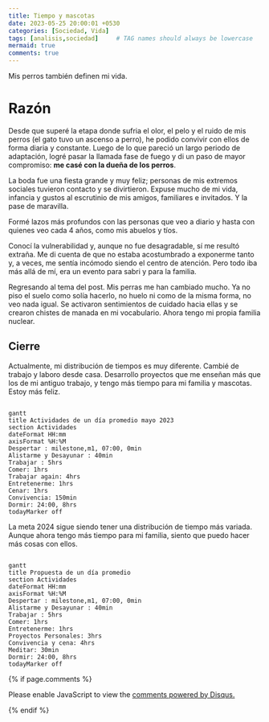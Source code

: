 ```yaml
---
title: Tiempo y mascotas
date: 2023-05-25 20:00:01 +0530
categories: [Sociedad, Vida]
tags: [analisis,sociedad]     # TAG names should always be lowercase
mermaid: true
comments: true
---
```


<style>
.post-content {
    text-align: justify;
}
</style>


Mis perros también definen mi vida.

# Razón

Desde que superé la etapa donde sufria el olor, el pelo y el ruido de mis perros (el gato tuvo un ascenso a perro), he podido convivir con ellos de forma diaria y constante.
Luego de lo que pareció un largo periodo de adaptación, logré pasar la llamada fase de fuego y di un paso de mayor compromiso: **me casé con la dueña de los perros**.

La boda fue una fiesta grande y muy feliz; personas de mis extremos sociales tuvieron contacto y se divirtieron. Expuse mucho de mi vida, infancia y gustos al escrutinio de mis amigos, familiares e invitados. Y la pase de maravilla.

Formé lazos más profundos con las personas que veo a diario y hasta con quienes veo cada 4 años, como mis abuelos y tíos.

Conocí la vulnerabilidad y, aunque no fue desagradable, sí me resultó extraña. Me di cuenta de que no estaba acostumbrado a exponerme tanto y, a veces, me sentía incómodo siendo el centro de atención. Pero todo iba más allá de mí, era un evento para sabri y para la familia.

Regresando al tema del post. Mis perras me han cambiado mucho. Ya no piso el suelo como solía hacerlo, no huelo ni como de la misma forma, no veo nada igual. Se activaron sentimientos de cuidado hacia ellas y se crearon chistes de manada en mi vocabulario. Ahora tengo mi propia familia nuclear.

## Cierre

Actualmente, mi distribución de tiempos es muy diferente. Cambié de trabajo y laboro desde casa. Desarrollo proyectos que me enseñan más que los de mi antiguo trabajo, y tengo más tiempo para mi familia y mascotas. Estoy más feliz.

```mermaid

gantt
title Actividades de un día promedio mayo 2023
section Actividades
dateFormat HH:mm
axisFormat %H:%M
Despertar : milestone,m1, 07:00, 0min
Alistarme y Desayunar : 40min
Trabajar : 5hrs
Comer: 1hrs
Trabajar again: 4hrs
Entretenerme: 1hrs
Cenar: 1hrs
Convivencia: 150min
Dormir: 24:00, 8hrs
todayMarker off

```
La meta 2024 sigue siendo tener una distribución de tiempo más variada. Aunque ahora tengo más tiempo para mi familia, siento que puedo hacer más cosas con ellos.

```mermaid

gantt
title Propuesta de un día promedio
section Actividades
dateFormat HH:mm
axisFormat %H:%M
Despertar : milestone,m1, 07:00, 0min
Alistarme y Desayunar : 40min
Trabajar : 5hrs
Comer: 1hrs
Entretenerme: 1hrs
Proyectos Personales: 3hrs
Convivencia y cena: 4hrs
Meditar: 30min 
Dormir: 24:00, 8hrs
todayMarker off

```

{% if page.comments %}

<div id="disqus_thread"></div>

<script>
    var disqus_config = function () {
    this.page.url = "https://crissthiandi.github.io/posts/Mis_Mascotas_Part_2/";  
    this.page.identifier = "3_Mis_Mascotas_Part_2"; 
    };

    (function() { 
    var d = document, s = d.createElement('script');
    s.src = 'https://crissthiandi.disqus.com/embed.js';
    s.setAttribute('data-timestamp', +new Date());
    (d.head || d.body).appendChild(s);
    })();
</script>

<noscript>Please enable JavaScript to view the <a href="https://disqus.com/?ref_noscript">comments powered by Disqus.</a></noscript>

{% endif %}
